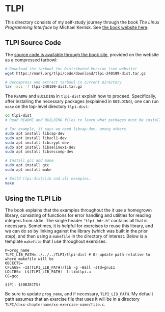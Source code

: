 # TLPI

This directory consists of my self-study journey through the book *The Linux Programming Interface*
by Michael Kerrisk. See [the book website here](https://man7.org/tlpi/).

## TLPI Source Code

The [source code is available through the book site](https://man7.org/tlpi/code/index.html),
provided on the website as a compressed tarbowl:

```bash
# Download the tarbowl for Distributed Version (see website)
wget https://man7.org/tlpi/code/download/tlpi-240109-dist.tar.gz

# Decompress and extract tarbowl in current directory
tar -xvz -f tlpi-240109-dist.tar.gz 
```

The `README` and `BUILDING` in `tlpi-dist` explain how to proceed. Specifically,
after installing the necessary packages (explained in `BUILDING`), one can run
`make` on the top-level directory `tlpi-dist`:

```bash
cd tlpi-dist
# Read README and BUILDING files to learn what packages must be installed.

# For example, it says we need libcap-dev, among others.
sudo apt install libcap-dev
sudo apt install libacl1-dev
sudo apt install libcrypt-dev
sudo apt install libselinux1-dev
sudo apt install libseccomp-dev

# Install gcc and make
sudo apt install gcc
sudo apt install make

# Build tlpi-dist/lib and all examples.
make
```

## Using the TLPI Lib

The book explains that the examples throughout the it use a homegrown library, consisting of functions
for error handling and utilities for reading integers from stdin. The single header `"tlpi_hdr.h"`
contains all that is necessary. Sometimes, it is helpful for exercises to reuse this library,
and we can do so by linking against the library (which was built in the prior step), and then using a
`makefile` in the directory of interest. Below is a template `makefile` that I use throughout exercises:

```make
P=prog_name
TLPI_LIB_PATH=../../../TLPI/tlpi-dist # Or update path relative to where makefile will be
OBJECTS=
CFLAGS= -I$(TLPI_LIB_PATH)/lib -g -Wall -std=gnu11
LDLIBS= -L$(TLPI_LIB_PATH) -l:libtlpi.a
CC=gcc

$(P): $(OBJECTS)
```

Be sure to update `prog_name`, and if necessary, `TLPI_LIB_PATH`. My default path assumes that
an exercise file that uses it will be in a directory `TLPI/chxx-chaptername/xx-exercise-name/file.c`.
